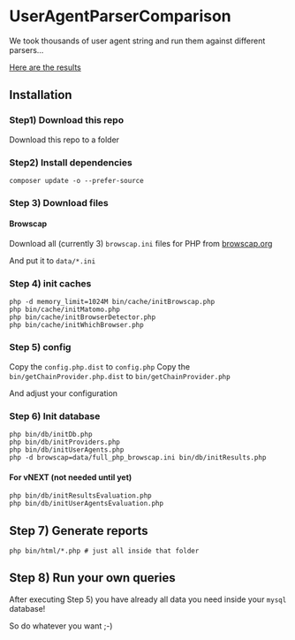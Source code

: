 
# UserAgentParserComparison

We took thousands of user agent string and run them against different parsers...

[Here are the results](http://mimmi20.github.io/UserAgentParserComparison/)

## Installation

### Step1) Download this repo

Download this repo to a folder

### Step2) Install dependencies

```shell
composer update -o --prefer-source
```

### Step 3) Download files

#### Browscap

Download all (currently 3) `browscap.ini` files for PHP from [browscap.org](http://browscap.org/)

And put it to `data/*.ini`

### Step 4) init caches

```shell
php -d memory_limit=1024M bin/cache/initBrowscap.php
php bin/cache/initMatomo.php
php bin/cache/initBrowserDetector.php
php bin/cache/initWhichBrowser.php
```

### Step 5) config

Copy the `config.php.dist` to `config.php`
Copy the `bin/getChainProvider.php.dist` to `bin/getChainProvider.php`

And adjust your configuration

### Step 6) Init database

```shell
php bin/db/initDb.php
php bin/db/initProviders.php
php bin/db/initUserAgents.php
php -d browscap=data/full_php_browscap.ini bin/db/initResults.php
```

#### For vNEXT (not needed until yet)

```shell
php bin/db/initResultsEvaluation.php
php bin/db/initUserAgentsEvaluation.php
```

## Step 7) Generate reports

```shell
php bin/html/*.php # just all inside that folder
```

## Step 8) Run your own queries

After executing Step 5) you have already all data you need inside your `mysql` database!

So do whatever you want ;-)
